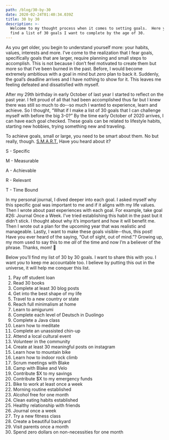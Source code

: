 ```yaml
---
path: /blog/30-by-30
date: 2020-02-24T01:40:34.039Z
title: 30 by 30
description: >-
  Welcome to my thought process when it comes to setting goals.  Here you'll
  find a list of 30 goals I want to complete by the age of 30.
---
```

As you get older, you begin to understand yourself more:  your habits, values, interests and more. I’ve come to the realization that I fear goals, specifically goals that are larger, require planning and small steps to accomplish. This is not because I don’t feel motivated to create them but more so that I’ve been burned in the past.  Before, I would become extremely ambitious with a goal in mind but *zero* plan to back it.  Suddenly, the goal’s deadline arrives and I have nothing to show for it. This leaves me feeling defeated and dissatisfied with myself.

After my 29th birthday in early October of last year I started to reflect on the past year.  I felt proud of all that had been accomplished thus far but I knew there was still so much to do--so much I wanted to experience, learn and achieve.  So I thought, “What if I make a list of 30 goals that I can challenge myself with before the big 3-0?”  By the time early October of 2020 arrives, I can have each goal checked.  These goals can be related to lifestyle habits, starting new hobbies, trying something new and traveling.

To achieve goals, small or large, you need to be smart about them.  No but really, though.  [S.M.A.R.T.](https://corporatefinanceinstitute.com/resources/knowledge/other/smart-goal/)  Have you heard about it?



S - Specific

M - Measurable

A - Achievable

R - Relevant

T - Time Bound



In my personal journal, I dived deeper into each goal.  I asked myself why this specific goal was important to me and if it aligns with my life values.  Then I wrote about past experiences with each goal.  For example, take goal #26: Journal Once a Week.  I’ve tried establishing this habit in the past but it didn’t stick.  I thought about why it’s important and how it will benefit me.  Then I wrote out a plan for the upcoming year that was realistic and manageable.  Lastly, I want to make these goals visible--thus, this post!  Have you ever heard of the saying, “Out of sight, out of mind.”?  Growing up, my mom used to say this to me *all* of the time and now I’m a believer of the phrase.  Thanks, mom! 👋  

Below you’ll find my list of 30 by 30 goals.  I want to share this with you.  I want *you* to keep me accountable too.  I believe by putting this out in the universe, it will help me conquer this list.

1.  Pay off student loan
2.  Read 30 books
3.  Complete at least 30 blog posts
4.  Get into the best shape of my life
5.  Travel to a new country or state
6.  Reach full minimalism at home
7.  Learn to amigurumi
8.  Complete each level of Deutsch in Duolingo
9.  Complete a Java class
10.  Learn how to meditate
11.  Complete an unassisted chin-up
12.  Attend a local cultural event
13.  Volunteer in the community
14.  Create at least 30 meaningful posts on instagram
15.  Learn how to mountain bike
16.  Learn how to indoor rock climb
17.  Scrum meetings with Blake
18.  Camp with Blake and Velo
19.  Contribute $X to my savings
20.  Contribute $X to my emergency funds
21.  Bike to work at least once a week
22.  Morning routine established
23.  Alcohol free for one month
24.  Clean eating habits established
25.  Healthy relationship with friends
26.  Journal once a week
27.  Try a new fitness class
28.  Create a beautiful backyard
29.  Visit parents once a month
30.  Spend zero dollars on non-necessities for one month

